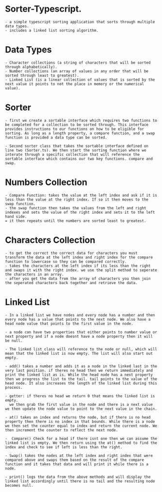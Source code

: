 # Sorter-Typescript.
    - a simple typescript sorting application that sorts through multiple data types.
    - includes a linked list sorting algorithm.

 # Data Types
    - Character collections (a string of characters that will be sorted through alphabetically).
    - Number collections (an array of values in any order that will be sorted through least to greatest).
    - Linked List (is a linear collection of values that is sorted by the next value it points to not the place in memory or the numerical value).
# Sorter
    - first we create a sortable interface which requires two functions to be completed for a collection to be sorted through. This interface provides instructions to our functions on how to be eligible for sorting. As long as a length property, a compare function, and a swap function is provided a data type can be sorted.   

    - Second sorter class that takes the sortable interface defined on line two (Sorter.ts). We then start the sorting function where we interate through a specific collection that will reference the sortable interface which contains our two key functions. compare and swap. 

# Numbers Collection
    - Compare Function: takes the value at the left index and ask if it is less than the value at the right index. If so it then moves to the swap function.
    - the swap function then takes the values from the left and right indexes and sets the value of the right index and sets it to the left hand side. 
    = it then repeats until the numbers are sorted least to greatest. 
# Characters Collection
    - to get the correct the correct data for characters you must transform the data at the left index and right index for the compare function to lowercase so they can be compared correctly.
    - takes the characters at the left index if its less than the right and swaps it with the right index. we use the split method to seperate the characters in an array.
    - after you get the data from the array of characters you then join the seperated characters back together and retrieve the data.

# Linked List 
    - In a linked list we have nodes and every node has a number and then every node has a value that points to the next node. We also have a head node value that points to the first value in the node.  

    - a node can have two properties that either points to number value or next property and if a node doesnt have a node property then it will be null.

    - The linked list class will reference to the node or null, which will mean that the linked list is now empty. The list will also start out empty.

    - add() takes a number and adds it as a node in the linked last in the very last position. if theres no head then we return immediately and print the linked list as is. While the head node has a next property then we progress the list to the tail. tail points to the value of the head node. It also increases the length of the linked list during this process. 
    
    - getter: if theres no head we return 0 that means the linked list is empty.
      we then grab the first value in the node and there is a next value we then update the node value to point to the next value in the chain. 
    
    - at() takes an index and returns the node, but if there is no head property then there is no index in that bounds. While there is a node we then set the counter equal to index and return the current node. We then increment the counter to reflect the next node. 

    -  Compare() Check for a head if there isnt one then we can assume the linked list is empty. We then return using the at() method to find the index and check to see if left is less than the right. 

    - Swap() takes the nodes at the left index and right index that were compared above and swaps them based on the result of the compare function and it takes that data and will print it while there is a node.

    - print() logs the data from the above methods and will display the linked list accordingly until there is no tail and the resulting node becomes null. 
